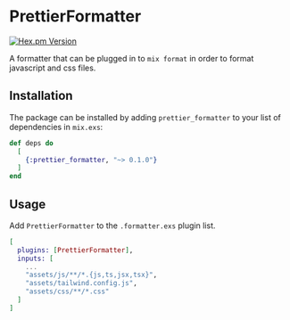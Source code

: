 # PrettierFormatter

[![Hex.pm Version](http://img.shields.io/hexpm/v/prettier_formatter.svg)](https://hex.pm/packages/prettier_formatter)

A formatter that can be plugged in to `mix format` in order to format javascript and css files.

## Installation

The package can be installed by adding `prettier_formatter` to your list of dependencies in `mix.exs`:

```elixir
def deps do
  [
    {:prettier_formatter, "~> 0.1.0"}
  ]
end
```

## Usage

Add `PrettierFormatter` to the `.formatter.exs` plugin list.

```elixir
[
  plugins: [PrettierFormatter],
  inputs: [
    ...
    "assets/js/**/*.{js,ts,jsx,tsx}",
    "assets/tailwind.config.js",
    "assets/css/**/*.css"
  ]
]
```
